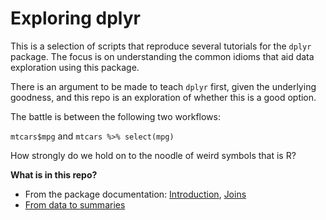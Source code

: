 # Exploring dplyr

This is a selection of scripts that reproduce several tutorials for the `dplyr` package. The focus is on understanding the common idioms that aid data exploration using this package.

There is an argument to be made to teach `dplyr` first, given the underlying goodness, and this repo is an exploration of whether this is a good option.

The battle is between the following two workflows:

`mtcars$mpg` and `mtcars %>% select(mpg)`

How strongly do we hold on to the noodle of weird symbols that is R? 

**What is in this repo?**

- From the package documentation: [Introduction](vignettes/Introduction.md), [Joins](vignettes/Understanding-Joins.md)
- [From data to summaries](vignettes/Summarizing.md)